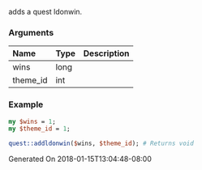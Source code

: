 adds a quest ldonwin.
### Arguments
**Name**|**Type**|**Description**
:---|:---|:---
wins|long|
theme_id|int|

### Example

```perl
my $wins = 1;
my $theme_id = 1;

quest::addldonwin($wins, $theme_id); # Returns void
```


Generated On 2018-01-15T13:04:48-08:00
